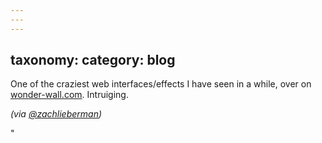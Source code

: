 ```yaml
---
---
---
```

taxonomy: 
 category: blog 
---

One of the craziest web interfaces/effects I have seen in a while, over on [wonder-wall.com](http://wonder-wall.com/#project/en). Intruiging.




_(via [@zachlieberman](http://twitter.com/zachlieberman))_

"


